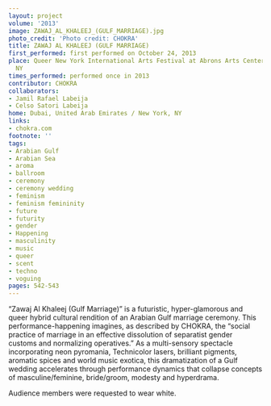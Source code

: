 ```yaml
---
layout: project
volume: '2013'
image: ZAWAJ_AL_KHALEEJ_(GULF_MARRIAGE).jpg
photo_credit: 'Photo credit: CHOKRA'
title: ZAWAJ AL KHALEEJ (GULF MARRIAGE)
first_performed: first performed on October 24, 2013
place: Queer New York International Arts Festival at Abrons Arts Center, New York,
  NY
times_performed: performed once in 2013
contributor: CHOKRA
collaborators:
- Jamil Rafael Labeija
- Celso Satori Labeija
home: Dubai, United Arab Emirates / New York, NY
links:
- chokra.com
footnote: ''
tags:
- Arabian Gulf
- Arabian Sea
- aroma
- ballroom
- ceremony
- ceremony wedding
- feminism
- feminism femininity
- future
- futurity
- gender
- Happening
- masculinity
- music
- queer
- scent
- techno
- voguing
pages: 542-543
---
```


“Zawaj Al Khaleej (Gulf Marriage)” is a futuristic, hyper-glamorous and queer hybrid cultural rendition of an Arabian Gulf marriage ceremony. This performance-happening imagines, as described by CHOKRA, the “social practice of marriage in an effective dissolution of separatist gender customs and normalizing operatives.” As a multi-sensory spectacle incorporating neon pyromania, Technicolor lasers, brilliant pigments, aromatic spices and world music exotica, this dramatization of a Gulf wedding accelerates through performance dynamics that collapse concepts of masculine/feminine, bride/groom, modesty and hyperdrama.

Audience members were requested to wear white.
